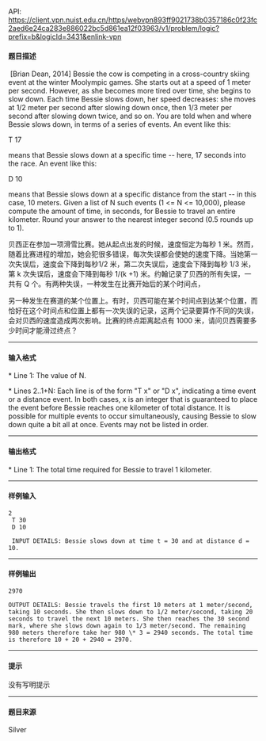 API: https://client.vpn.nuist.edu.cn/https/webvpn893ff9021738b0357186c0f23fc2aed6e24ca283e886022bc5d861ea12f03963/v1/problem/logic?prefix=b&logicId=3431&enlink-vpn

#### 题目描述

 \[Brian Dean, 2014\] Bessie the cow is competing in a cross-country skiing event at the winter Moolympic games. She starts out at a speed of 1 meter per second. However, as she becomes more tired over time, she begins to slow down. Each time Bessie slows down, her speed decreases: she moves at 1/2 meter per second after slowing down once, then 1/3 meter per second after slowing down twice, and so on. You are told when and where Bessie slows down, in terms of a series of events. An event like this:

T 17

means that Bessie slows down at a specific time -- here, 17 seconds into the race. An event like this:

D 10

means that Bessie slows down at a specific distance from the start -- in this case, 10 meters. Given a list of N such events (1 <= N <= 10,000), please compute the amount of time, in seconds, for Bessie to travel an entire kilometer. Round your answer to the nearest integer second (0.5 rounds up to 1).

贝西正在参加一项滑雪比赛。她从起点出发的时候，速度恒定为每秒 1 米。然而，随着比赛进程的增加，她会犯很多错误，每次失误都会使她的速度下降。当她第一次失误后，速度会下降到每秒1/2 米，第二次失误后，速度会下降到每秒 1/3 米，第 k 次失误后，速度会下降到每秒 1/(k +1) 米。约翰记录了贝西的所有失误，一共有 Q 个。有两种失误，一种发生在比赛开始后的某个时间点，

另一种发生在赛道的某个位置上。有时，贝西可能在某个时间点到达某个位置，而恰好在这个时间点和位置上都有一次失误的记录，这两个记录要算作不同的失误，会对贝西的速度造成两次影响。比赛的终点距离起点有 1000 米，请问贝西需要多少时间才能滑过终点？

---

#### 输入格式

\* Line 1: The value of N.

\* Lines 2..1+N: Each line is of the form "T x" or "D x", indicating a time event or a distance event. In both cases, x is an integer that is guaranteed to place the event before Bessie reaches one kilometer of total distance. It is possible for multiple events to occur simultaneously, causing Bessie to slow down quite a bit all at once. Events may not be listed in order.

---

#### 输出格式

\* Line 1: The total time required for Bessie to travel 1 kilometer.

---

#### 样例输入
```
2
 T 30
 D 10

 INPUT DETAILS: Bessie slows down at time t = 30 and at distance d = 10.
```

---

#### 样例输出
```
2970 

OUTPUT DETAILS: Bessie travels the first 10 meters at 1 meter/second, taking 10 seconds. She then slows down to 1/2 meter/second, taking 20 seconds to travel the next 10 meters. She then reaches the 30 second mark, where she slows down again to 1/3 meter/second. The remaining 980 meters therefore take her 980 \* 3 = 2940 seconds. The total time is therefore 10 + 20 + 2940 = 2970.
```

---

#### 提示

没有写明提示

---

#### 题目来源

Silver
